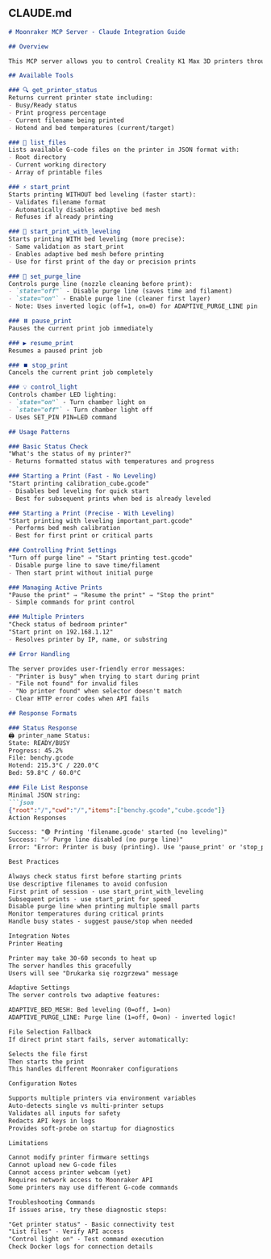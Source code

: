 ## CLAUDE.md
```markdown
# Moonraker MCP Server - Claude Integration Guide

## Overview

This MCP server allows you to control Creality K1 Max 3D printers through natural language. The server communicates with printers running Moonraker firmware via REST API.

## Available Tools

### 🔍 get_printer_status
Returns current printer state including:
- Busy/Ready status
- Print progress percentage
- Current filename being printed
- Hotend and bed temperatures (current/target)

### 📁 list_files
Lists available G-code files on the printer in JSON format with:
- Root directory
- Current working directory
- Array of printable files

### ⚡ start_print
Starts printing WITHOUT bed leveling (faster start):
- Validates filename format
- Automatically disables adaptive bed mesh
- Refuses if already printing

### 🎯 start_print_with_leveling
Starts printing WITH bed leveling (more precise):
- Same validation as start_print
- Enables adaptive bed mesh before printing
- Use for first print of the day or precision prints

### 🧹 set_purge_line
Controls purge line (nozzle cleaning before print):
- `state="off"` - Disable purge line (saves time and filament)
- `state="on"` - Enable purge line (cleaner first layer)
- Note: Uses inverted logic (off=1, on=0) for ADAPTIVE_PURGE_LINE pin

### ⏸️ pause_print
Pauses the current print job immediately

### ▶️ resume_print
Resumes a paused print job

### ⏹️ stop_print
Cancels the current print job completely

### 💡 control_light
Controls chamber LED lighting:
- `state="on"` - Turn chamber light on
- `state="off"` - Turn chamber light off
- Uses SET_PIN PIN=LED command

## Usage Patterns

### Basic Status Check
"What's the status of my printer?"
- Returns formatted status with temperatures and progress

### Starting a Print (Fast - No Leveling)
"Start printing calibration_cube.gcode"
- Disables bed leveling for quick start
- Best for subsequent prints when bed is already leveled

### Starting a Print (Precise - With Leveling)
"Start printing with leveling important_part.gcode"
- Performs bed mesh calibration
- Best for first print or critical parts

### Controlling Print Settings
"Turn off purge line" → "Start printing test.gcode"
- Disable purge line to save time/filament
- Then start print without initial purge

### Managing Active Prints
"Pause the print" → "Resume the print" → "Stop the print"
- Simple commands for print control

### Multiple Printers
"Check status of bedroom printer"
"Start print on 192.168.1.12"
- Resolves printer by IP, name, or substring

## Error Handling

The server provides user-friendly error messages:
- "Printer is busy" when trying to start during print
- "File not found" for invalid files
- "No printer found" when selector doesn't match
- Clear HTTP error codes when API fails

## Response Formats

### Status Response
🖨️ printer_name Status:
State: READY/BUSY
Progress: 45.2%
File: benchy.gcode
Hotend: 215.3°C / 220.0°C
Bed: 59.8°C / 60.0°C

### File List Response
Minimal JSON string:
```json
{"root":"/","cwd":"/","items":["benchy.gcode","cube.gcode"]}
Action Responses

Success: "🟢 Printing 'filename.gcode' started (no leveling)"
Success: "✅ Purge line disabled (no purge line)"
Error: "Error: Printer is busy (printing). Use 'pause_print' or 'stop_print' first"

Best Practices

Always check status first before starting prints
Use descriptive filenames to avoid confusion
First print of session - use start_print_with_leveling
Subsequent prints - use start_print for speed
Disable purge line when printing multiple small parts
Monitor temperatures during critical prints
Handle busy states - suggest pause/stop when needed

Integration Notes
Printer Heating

Printer may take 30-60 seconds to heat up
The server handles this gracefully
Users will see "Drukarka się rozgrzewa" message

Adaptive Settings
The server controls two adaptive features:

ADAPTIVE_BED_MESH: Bed leveling (0=off, 1=on)
ADAPTIVE_PURGE_LINE: Purge line (1=off, 0=on) - inverted logic!

File Selection Fallback
If direct print start fails, server automatically:

Selects the file first
Then starts the print
This handles different Moonraker configurations

Configuration Notes

Supports multiple printers via environment variables
Auto-detects single vs multi-printer setups
Validates all inputs for safety
Redacts API keys in logs
Provides soft-probe on startup for diagnostics

Limitations

Cannot modify printer firmware settings
Cannot upload new G-code files
Cannot access printer webcam (yet)
Requires network access to Moonraker API
Some printers may use different G-code commands

Troubleshooting Commands
If issues arise, try these diagnostic steps:

"Get printer status" - Basic connectivity test
"List files" - Verify API access
"Control light on" - Test command execution
Check Docker logs for connection details